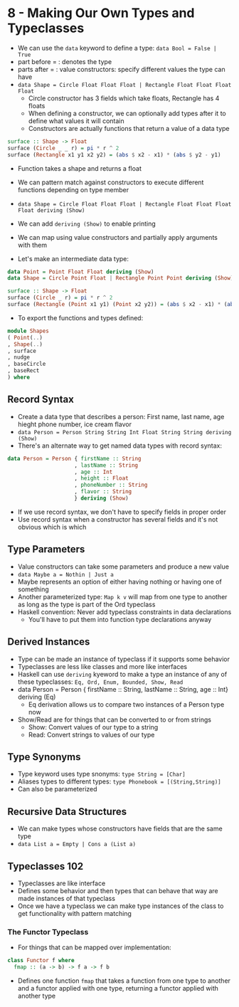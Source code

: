 # 8 - Making Our Own Types and Typeclasses

- We can use the `data` keyword to define a type: `data Bool = False | True`
- part before = : denotes the type
- parts after = : value constructors: specify different values the type can have
- `data Shape = Circle Float Float Float | Rectangle Float Float Float Float`
  - Circle constructor has 3 fields which take floats, Rectangle has 4 floats
  - When defining a constructor, we can optionally add types after it to define what values it will contain
  - Constructors are actually functions that return a value of a data type

```haskell
surface :: Shape -> Float  
surface (Circle _ _ r) = pi * r ^ 2  
surface (Rectangle x1 y1 x2 y2) = (abs $ x2 - x1) * (abs $ y2 - y1)  
```

- Function takes a shape and returns a float
- We can pattern match against constructors to execute different functions depending on type member

- `data Shape = Circle Float Float Float | Rectangle Float Float Float Float deriving (Show)`
- We can add `deriving (Show)` to enable printing
- We can map using value constructors and partially apply arguments with them

- Let's make an intermediate data type:
  
```haskell
data Point = Point Float Float deriving (Show)  
data Shape = Circle Point Float | Rectangle Point Point deriving (Show)  

surface :: Shape -> Float  
surface (Circle _ r) = pi * r ^ 2  
surface (Rectangle (Point x1 y1) (Point x2 y2)) = (abs $ x2 - x1) * (abs $ y2 - y1)  
```

- To export the functions and types defined:

```haskell
module Shapes  
( Point(..)  
, Shape(..)  
, surface  
, nudge  
, baseCircle  
, baseRect  
) where  
```

## Record Syntax

- Create a data type that describes a person: First name, last name, age hieght phone number, ice cream flavor
- `data Person = Person String String Int Float String String deriving (Show)`
- There's an alternate way to get named data types with record syntax:

```haskell
data Person = Person { firstName :: String  
                     , lastName :: String  
                     , age :: Int  
                     , height :: Float  
                     , phoneNumber :: String  
                     , flavor :: String  
                     } deriving (Show)  
```

- If we use record syntax, we don't have to specify fields in proper order
- Use record syntax when a constructor has several fields and it's not obvious which is which

## Type Parameters

- Value constructors can take some parameters and produce a new value
- `data Maybe a = Nothin | Just a`
- Maybe represents an option of either having nothing or having one of something
- Another parameterized type: `Map k v` will map from one type to another as long as the type is part of the Ord typeclass
- Haskell convention: Never add typeclass constraints in data declarations
  - You'll have to put them into function type declarations anyway

## Derived Instances

- Type can be made an instance of typeclass if it supports some behavior
- Typeclasses are less like classes and more like interfaces
- Haskell can use `deriving` kyeword to make a type an instance of any of these typeclasses: `Eq, Ord, Enum, Bounded, Show, Read`
- data Person = Person { firstName :: String, lastName :: String, age :: Int} deriving (Eq)
  - Eq derivation allows us to compare two instances of a Person type now
- Show/Read are for things that can be converted to or from strings
  - Show: Convert values of our type to a string
  - Read: Convert strings to values of our type

## Type Synonyms

- Type keyword uses type snonyms: `type String = [Char]`
- Aliases types to different types: `type Phonebook = [(String,String)]`
- Can also be parameterized

## Recursive Data Structures

- We can make types whose constructors have fields that are the same type
- `data List a = Empty | Cons a (List a)`

## Typeclasses 102

- Typeclasses are like interface
- Defines some behavior and then types that can behave that way are made instances of that typeclass
- Once we have a typeclass we can make type instances of the class to get functionality with pattern matching

### The Functor Typeclass

- For things that can be mapped over
implementation:

```hs
class Functor f where
  fmap :: (a -> b) -> f a -> f b
```

- Defines one function `fmap` that takes a function from one type to another and a functor applied with one type, returning a functor applied with another type
